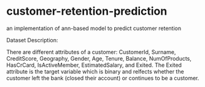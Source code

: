 # customer-retention-prediction
an implementation of ann-based model to predict customer retention

Dataset Description:

There are different attributes of a customer: CustomerId, Surname, CreditScore, Geography, Gender, Age, Tenure, Balance, NumOfProducts, HasCrCard, IsActiveMember, EstimatedSalary, and Exited. The Exited attribute is the target variable which is binary and relfects whether the customer left the bank (closed their account) or continues to be a customer.

